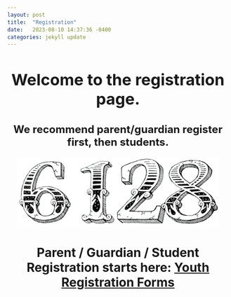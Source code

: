 ```yaml
---
layout: post
title:  "Registration"
date:   2023-08-10 14:37:36 -0400
categories: jekyll update
---
```

<div align="center">
  <h1 style="font-size: 36px;">Welcome to the registration page.</h1>
  <h2 style="font-size: 24px;">We recommend parent/guardian register first, then students.</h2>

  <img src="/_assets/images/6128.png" alt="6128">

  <h1>Parent / Guardian / Student Registration starts here: <a href="[https://www.firstinspires.org/resource-library/youth-registration-system]">Youth Registration Forms</a></h1>
</div>

<!-- [FIRSTregforms]: https://www.firstinspires.org/resource-library/youth-registration-system -->
